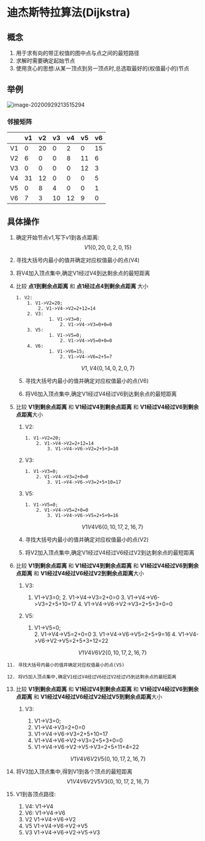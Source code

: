 # 迪杰斯特拉算法(Dijkstra)

## 概念

1. 用于求有向的带正权值的图中点与点之间的最短路径
2. 求解时需要确定起始节点
3. 使用贪心的思想:从某一顶点到另一顶点时,总选取最好的(权值最小的)节点

## 举例

![image-20200929213515294](D:\我的坚果云\学习\科林明伦\PH4\数据结构\图\image-20200929213515294.png)

### 邻接矩阵

|      | v1   | v2   | v3   | v4   | v5   | v6   |
| ---- | ---- | ---- | ---- | ---- | ---- | ---- |
| V1   | 0    | 20   | 0    | 2    | 0    | 15   |
| V2   | 6    | 0    | 0    | 8    | 11   | 6    |
| V3   | 0    | 0    | 0    | 0    | 12   | 3    |
| V4   | 31   | 12   | 0    | 0    | 0    | 5    |
| V5   | 0    | 8    | 4    | 0    | 0    | 1    |
| V6   | 7    | 3    | 10   | 12   | 9    | 0    |



## 具体操作

 1. 确定开始节点v1,写下v1到各点距离:
    $$
    V1 \{ 0,20,0,2,0,15\}
    $$

 2. 寻找大括号内最小的值并确定对应权值最小的点(V4)

 3. 将V4加入顶点集中,确定V1经过V4到达剩余点的最短距离

 4. 比较 **点1到剩余点距离** 和 **点1经过点4到剩余点距离** 大小

     	1. V2:	
          	1. V1->V2=20;	
              	2. V1->V4->V2=2+12=14
          	2. V3:	
                  	1. V1->V3=0;	
                      	2. V1->V4->V3=0+0=0
          	3. V5:	
                  	1. V1->V5=0;	
                      	2. V1->V4->V5=0+0=0
          	4. V6:	
                  	1. V1->V6=15;
                      	2. V1->V4->V6=2+5=7

    $$
    V1,V4\{0,14,0,2,0,7\}
    $$

	5. 寻找大括号内最小的值并确定对应权值最小的点(V6)

	6. 将V6加入顶点集中,确定V1经过V4经过V6到达剩余点的最短距离

 7. 比较 **V1到剩余点距离** 和 **V1经过V4到剩余点距离**  和 **V1经过V4经过V6到剩余点距离**大小

     1. V2:	

         	1. V1->V2=20;	
             	2. V1->V4->V2=2+12=14
                 	3. V1->V4->V6->V2=2+5+3=10

     2. V3:	

         	1. V1->V3=0;
             	2. V1->V4->V3=2+0=0
                 	3. V1->V4->V6->V3=2+5+10=17

     3. V5:	

         	1. V1->V5=0;	
             	2. V1->V4->V5=2+0=0
                 	3. V1->V4->V6->V5=2+5+9=16

        $$
        V1V4V6\{0,10,17,2,16,7\}
        $$

	8. 寻找大括号内最小的值并确定对应权值最小的点(V2)

	9. 将V2加入顶点集中,确定V1经过V4经过V6经过V2到达剩余点的最短距离

 10. 比较 **V1到剩余点距离** 和 **V1经过V4到剩余点距离**  和 **V1经过V4经过V6到剩余点距离** 和 **V1经过V4经过V6经过V2到剩余点距离**大小

      1. V3:	

          	1. V1->V3=0;
               	2. V1->V4->V3=2+0=0
                    	3. V1->V4->V6->V3=2+5+10=17
                         	4. V1->V4->V6->V2->V3=2+5+3+0=0

      2. V5:	

          	1. V1->V5=0;	
               	2. V1->V4->V5=2+0=0
                    	3. V1->V4->V6->V5=2+5+9=16
                         	4. V1->V4->V6->V2->V5=2+5+3+12=22

         $$
         V1V4V6V2\{0,10,17,2,16,7\}
         $$

         

	11. 寻找大括号内最小的值并确定对应权值最小的点(V5)

	12. 将V5加入顶点集中,确定V1经过V4经过V6经过V2经过V5到达剩余点的最短距离

 13. 比较 **V1到剩余点距离** 和 **V1经过V4到剩余点距离**  和 **V1经过V4经过V6到剩余点距离** 和 **V1经过V4经过V6经过V2经过V5到剩余点距离**大小

      1. V3:	

          	1. V1->V3=0;
          2. V1->V4->V3=2+0=0
          3. V1->V4->V6->V3=2+5+10=17
          4. V1->V4->V6->V2->V3=2+5+3+0=0
          5. V1->V4->V6->V2->V5->V3=2+5+11+4=22

     $$
     V1V4V6V2V5\{0,10,17,2,16,7\}
     $$
     

	
8. 将V3加入顶点集中,得到V1到各个顶点的最短距离
     $$
     V1V4V6V2V5V3\{0,10,17,2,16,7\}
     $$

9. V1到各顶点路径:

      1. V4:	V1->V4
      2. V6:	V1->V4->V6
      3. V2	V1->V4->V6->V2
      4. V5	V1->V4->V6->V2->V5
      5. V3	V1->V4->V6->V2->V5->V3

     

